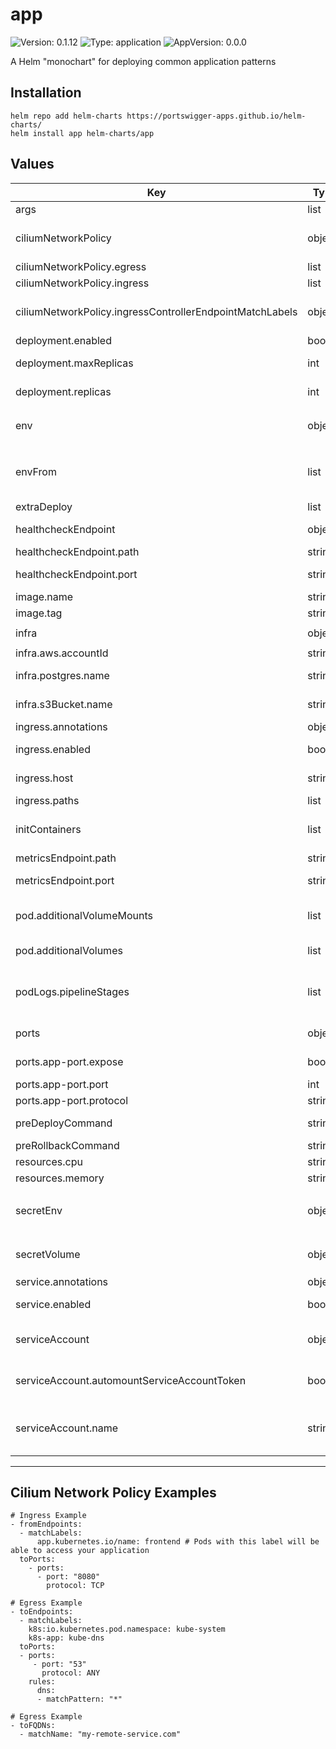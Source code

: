 # app

![Version: 0.1.12](https://img.shields.io/badge/Version-0.1.12-informational?style=flat-square) ![Type: application](https://img.shields.io/badge/Type-application-informational?style=flat-square) ![AppVersion: 0.0.0](https://img.shields.io/badge/AppVersion-0.0.0-informational?style=flat-square)

A Helm "monochart" for deploying common application patterns

## Installation
```
helm repo add helm-charts https://portswigger-apps.github.io/helm-charts/
helm install app helm-charts/app
```

## Values

| Key | Type | Default | Description |
|-----|------|---------|-------------|
| args | list | `[]` | Arguments to be passed to the container |
| ciliumNetworkPolicy | object | `{"egress":[],"enabled":false,"ingress":[],"ingressControllerEndpointMatchLabels":{"app.kubernetes.io/name":"nginx","k8s:io.kubernetes.pod.namespace":"ingress"}}` | Configuration for the ciliumNetworkPolicy, allowing restriction of network access to pods. |
| ciliumNetworkPolicy.egress | list | `[]` | Cilium egress rules. See examples below. |
| ciliumNetworkPolicy.ingress | list | `[]` | Cilium ingress rules. See examples below. |
| ciliumNetworkPolicy.ingressControllerEndpointMatchLabels | object | `{"app.kubernetes.io/name":"nginx","k8s:io.kubernetes.pod.namespace":"ingress"}` | Label matchers for the ingress controller. Used so that the ingress controller can access your application. |
| deployment.enabled | bool | `true` |  |
| deployment.maxReplicas | int | `nil` | The maximum number of replicas of the application |
| deployment.replicas | int | `1` | The minimum number of replicas of the application |
| env | object | `{}` | Environment variables that will be available in the container. Formatted as ```<environment variable name>: <plain text value>``` |
| envFrom | list | `[]` | Used to specify environment variables from ConfigMaps. See https://kubernetes.io/docs/tasks/configure-pod-container/configure-pod-configmap/ |
| extraDeploy | list | `[]` | Extra Kubernetes configuration |
| healthcheckEndpoint | object | `{"path":"/health","port":"app-port"}` | Configuration for startup, liveness and readiness probes |
| healthcheckEndpoint.path | string | `"/health"` | The path of the healthcheck endpoint |
| healthcheckEndpoint.port | string | `"app-port"` | The port that the healthcheck endpoint is exposed on. Referenced by the port's name |
| image.name | string | `"public.ecr.aws/nginx/nginx"` | The container image of your application |
| image.tag | string | `"alpine"` | The container tag that will be run |
| infra | object | `{"aws":{"accountId":"12345678910"},"postgres":{"name":null},"s3Bucket":{"name":null}}` | Configuration for infra |
| infra.aws.accountId | string | `"12345678910"` | The AWS account id for the deployment. |
| infra.postgres.name | string | `nil` | The database name. Must be the same as the name specified in the infra chart. |
| infra.s3Bucket.name | string | `nil` | The s3 bucket's name. Must be the same as the name specified in the infra chart. |
| ingress.annotations | object | `{}` |  |
| ingress.enabled | bool | `false` | Adds an ingress to expose the application to the outside world |
| ingress.host | string | `""` | The host name the application will be accessible from |
| ingress.paths | list | `["/"]` | The path prefixes that are exposed |
| initContainers | list | `[]` | Configuration for [init containers](https://kubernetes.io/docs/concepts/workloads/pods/init-containers/), which are containers that run before the app container is started. |
| metricsEndpoint.path | string | `"/metrics"` | The path of the metrics endpoint |
| metricsEndpoint.port | string | `"app-port"` | The port that the metrics endpoint is exposed on. Referenced by the port's name |
| pod.additionalVolumeMounts | list | `[]` | Configuration for additional volume mounts. References additionalVolumes, see example in values.yaml |
| pod.additionalVolumes | list | `[]` | Configuration for additional volumes. See example in values.yaml |
| podLogs.pipelineStages | list | `[]` | Grafana Loki pipeline stages configuration. See https://grafana.com/docs/loki/latest/send-data/promtail/pipelines/ |
| ports | object | `{"app-port":{"expose":true,"port":8080,"protocol":"TCP"}}` | Configuration for the ports that the application listens on. |
| ports.app-port.expose | bool | `true` | Whether the port should be accessible to the cluster and outside world. |
| ports.app-port.port | int | `8080` | The port the application is running on |
| ports.app-port.protocol | string | `"TCP"` | The protocol the application uses |
| preDeployCommand | string[] | `[]` | Command to run before install and upgrade of your application. |
| preRollbackCommand | string[] | `[]` | Command to run before a rollback. |
| resources.cpu | string | `"100m"` | Requested CPU time for the pod |
| resources.memory | string | `"64Mi"` | Maximum memory usage for the pod |
| secretEnv | object | `{}` | Secret values that are mounted as environment variables. Formatted as ```<environment variable name>: <plain text value>``` |
| secretVolume | object | `{}` | Secret values that are mounted as a file to /secrets. Formatted as ```<file name>: <base64 encoded value>``` |
| service.annotations | object | `{}` |  |
| service.enabled | bool | `true` | Adds a service to expose the application to the rest of the cluster |
| serviceAccount | object | `{"annotations":{},"automountServiceAccountToken":false,"enabled":true,"name":null}` | Service account configuration. Configuration is required for accessing AWS resources |
| serviceAccount.automountServiceAccountToken | bool | `false` | If the service account token should be mounted into pods that use the service account. Set to true if using AWS resources. |
| serviceAccount.name | string | `nil` | The name of the service account. If accessing S3 buckets, this name must match the serviceAccountName in the infra chart. Defaults to the helmfile release name |

---

## Cilium Network Policy Examples
```
# Ingress Example
- fromEndpoints:
  - matchLabels:
      app.kubernetes.io/name: frontend # Pods with this label will be able to access your application
  toPorts:
    - ports:
      - port: "8080"
        protocol: TCP

# Egress Example
- toEndpoints:
  - matchLabels:
    k8s:io.kubernetes.pod.namespace: kube-system
    k8s-app: kube-dns
  toPorts:
  - ports:
     - port: "53"
       protocol: ANY
    rules:
      dns:
      - matchPattern: "*"

# Egress Example
- toFQDNs:
  - matchName: "my-remote-service.com"

```
